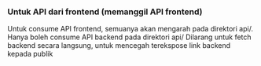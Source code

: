### Untuk API dari frontend (memanggil API frontend)
Untuk consume API frontend, semuanya akan mengarah pada direktori api/.
Hanya boleh consume API backend pada direktori api/
Dilarang untuk fetch backend secara langsung, untuk mencegah terekspose link backend kepada publik